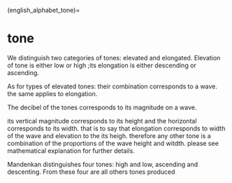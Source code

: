 
(english_alphabet_tone)=
# tone

We distinguish two categories of tones: elevated and elongated.  Elevation of tone is either low or high ;its elongation is either descending or ascending.

As for types of elevated tones: their combination corresponds to a wave. the same applies to elongation.

The decibel of the tones corresponds to its magnitude on a wave.

its vertical magnitude corresponds to its height and the horizontal corresponds to its width. that is to say that elongation corresponds to width of the wave and elevation to the its heigh. therefore any other tone is a combination of the proportions of the wave height and witdth. please see mathematical explanation for further details.

Mandenkan distinguishes four tones: high and low, ascending and descenting. From these four are all others tones produced